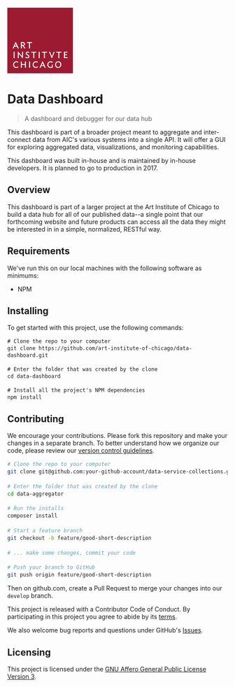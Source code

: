 ![Art Institute of Chicago](https://raw.githubusercontent.com/Art-Institute-of-Chicago/template/master/aic-logo.gif)


# Data Dashboard
> A dashboard and debugger for our data hub

This dashboard is part of a broader project meant to aggregate and inter-
connect data from AIC's various systems into a single API. It will offer a
GUI for exploring aggregated data, visualizations, and monitoring 
capabilities.

This dashboard was built in-house and is maintained by in-house developers. 
It is planned to go to production in 2017.


## Overview

This dashboard is part of a larger project at the Art Institute of Chicago 
to build a data hub for all of our published data--a single point that our 
forthcoming website and future products can access all the data they might 
be interested in in a simple, normalized, RESTful way.


## Requirements

We've run this on our local machines with the following software as minimums:

* NPM


## Installing

To get started with this project, use the following commands:

```shell
# Clone the repo to your computer
git clone https://github.com/art-institute-of-chicago/data-dashboard.git

# Enter the folder that was created by the clone
cd data-dashboard

# Install all the project's NPM dependencies
npm install
```


## Contributing

We encourage your contributions. Please fork this repository and make your changes in a separate branch. To better understand how we organize our code, please review our [version control guidelines](https://docs.google.com/document/d/1B-27HBUc6LDYHwvxp3ILUcPTo67VFIGwo5Hiq4J9Jjw).

```bash
# Clone the repo to your computer
git clone git@github.com:your-github-account/data-service-collections.git

# Enter the folder that was created by the clone
cd data-aggregator

# Run the installs
composer install

# Start a feature branch
git checkout -b feature/good-short-description

# ... make some changes, commit your code

# Push your branch to GitHub
git push origin feature/good-short-description
```

Then on github.com, create a Pull Request to merge your changes into our
`develop` branch.

This project is released with a Contributor Code of Conduct. By 
participating in this project you agree to abide by its 
[terms](CODE_OF_CONDUCT.md).

We also welcome bug reports and questions under GitHub's [Issues](issues).


## Licensing

This project is licensed under the [GNU Affero General Public License
Version 3](LICENSE).
